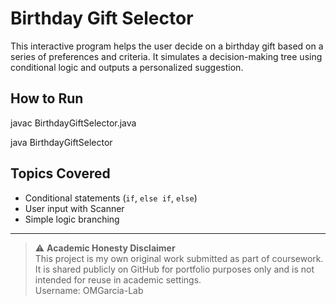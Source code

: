 # Birthday Gift Selector

This interactive program helps the user decide on a birthday gift based on a series of preferences and criteria. It simulates a decision-making tree using conditional logic and outputs a personalized suggestion.

## How to Run

javac BirthdayGiftSelector.java

java BirthdayGiftSelector

## Topics Covered
- Conditional statements (`if`, `else if`, `else`)  
- User input with Scanner  
- Simple logic branching

---

> ⚠️ **Academic Honesty Disclaimer**  
> This project is my own original work submitted as part of coursework.  
> It is shared publicly on GitHub for portfolio purposes only and is not intended for reuse in academic settings.  
> Username: OMGarcia-Lab
